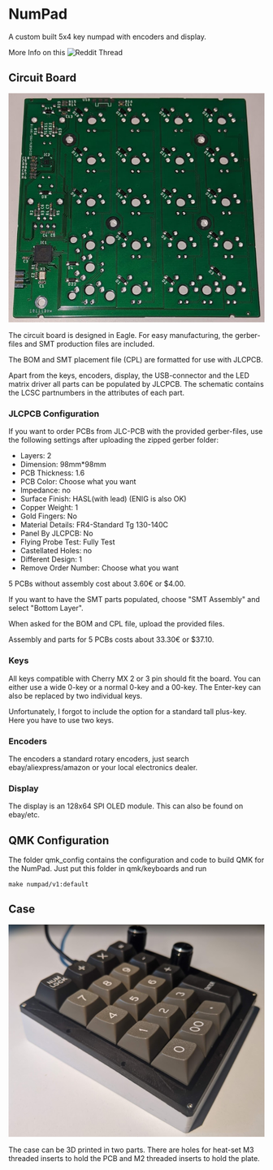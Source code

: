 # NumPad

A custom built 5x4 key numpad with encoders and display.

More Info on this ![Reddit Thread](https://www.reddit.com/r/MechanicalKeyboards/comments/e81bfg/custom_built_numpad_with_encoders_and_display/)

## Circuit Board

![Populated Circit Board - Bottom Side](pcb.png)

The circuit board is designed in Eagle.
For easy manufacturing, the gerber-files and SMT production files are included.

The BOM and SMT placement file (CPL) are formatted for use with JLCPCB.

Apart from the keys, encoders, display, the USB-connector and the LED matrix driver all parts can be populated by JLCPCB.
The schematic contains the LCSC partnumbers in the attributes of each part.

### JLCPCB Configuration

If you want to order PCBs from JLC-PCB with the provided gerber-files,
use the following settings after uploading the zipped gerber folder:

* Layers: 2
* Dimension: 98mm*98mm
* PCB Thickness: 1.6
* PCB Color: Choose what you want
* Impedance: no
* Surface Finish: HASL(with lead) (ENIG is also OK)
* Copper Weight: 1
* Gold Fingers: No
* Material Details: FR4-Standard Tg 130-140C
* Panel By JLCPCB: No
* Flying Probe Test: Fully Test
* Castellated Holes: no
* Different Design: 1
* Remove Order Number: Choose what you want

5 PCBs without assembly cost about 3.60€ or $4.00.

If you want to have the SMT parts populated, choose "SMT Assembly" and select "Bottom Layer".

When asked for the BOM and CPL file, upload the provided files.

Assembly and parts for 5 PCBs costs about 33.30€ or $37.10.

### Keys

All keys compatible with Cherry MX 2 or 3 pin should fit the board.
You can either use a wide 0-key or a normal 0-key and a 00-key.
The Enter-key can also be replaced by two individual keys.

Unfortunately, I forgot to include the option for a standard tall plus-key. Here you have to use two keys.

### Encoders

The encoders a standard rotary encoders, just search ebay/aliexpress/amazon or your local electronics dealer.

### Display

The display is an 128x64 SPI OLED module. This can also be found on ebay/etc.

## QMK Configuration

The folder qmk_config contains the configuration and code to build QMK for the NumPad.
Just put this folder in qmk/keyboards and run

```
make numpad/v1:default
```	
	
## Case

![Numpad with 3D printed case](numpad.png)

The case can be 3D printed in two parts.
There are holes for heat-set M3 threaded inserts to hold the PCB and M2 threaded inserts to hold the plate.
